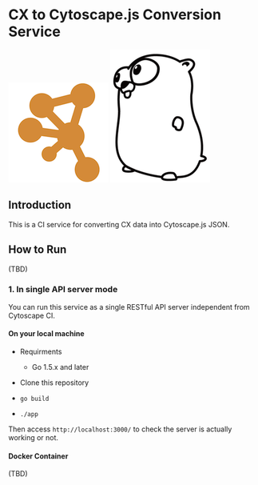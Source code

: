 # CX to Cytoscape.js Conversion Service

![](docs/cytoscape-flat-logo-orange.png) ![](docs/gopher-side_path.png)


## Introduction
This is a CI service for converting CX data into Cytoscape.js JSON.


## How to Run
(TBD)

### 1. In single API server mode
You can run this service as a single RESTful API server independent from Cytoscape CI.

#### On your local machine

* Requirments
  * Go 1.5.x and later

* Clone this repository
* ```go build```
* ```./app```

Then access ```http://localhost:3000/``` to check the server is actually working or not.

#### Docker Container
(TBD)
